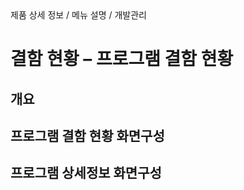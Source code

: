 <!--breadcrumb:제품 상세 정보 / 메뉴 설명 / 개발관리--><span class="md-breadcrumb">제품 상세 정보 / 메뉴 설명 / 개발관리</span>
# 결함 현황 – 프로그램 결함 현황
<!--5th-h2-toc-->
## 개요

## 프로그램 결함 현황 화면구성

## 프로그램 상세정보 화면구성

